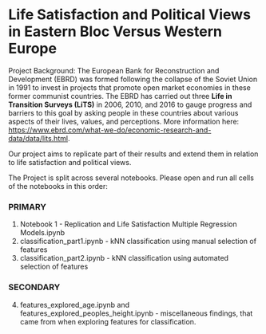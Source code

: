 # Life Satisfaction and Political Views in Eastern Bloc Versus Western Europe

Project Background: The European Bank for Reconstruction and Development (EBRD) was formed following the collapse of the Soviet Union in 1991 to invest in projects that promote open market economies in these former communist countries. The EBRD has carried out three **Life in Transition Surveys (LiTS)** in 2006, 2010, and 2016 to gauge progress and barriers to this goal by asking people in these countries about various aspects of their lives, values, and perceptions. More information here: https://www.ebrd.com/what-we-do/economic-research-and-data/data/lits.html.

Our project aims to replicate part of their results and extend them in relation to life satisfaction and political views.

The Project is split across several notebooks. Please open and run all cells of the notebooks in this order:

### PRIMARY
1. Notebook 1 - Replication and Life Satisfaction Multiple Regression Models.ipynb
2. classification_part1.ipynb - kNN classification using manual selection of features
3. classification_part2.ipynb - kNN classification using automated selection of features
### SECONDARY
4. features_explored_age.ipynb and features_explored_peoples_height.ipynb - miscellaneous findings, that came from when exploring features for classification. 